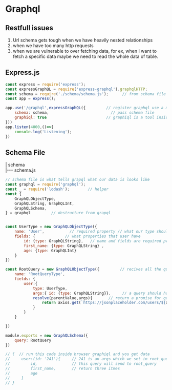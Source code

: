 # Graphql

## Restfull issues
1. Url  schema gets tough when we have heavily nested relationships
2. when we have too many http requests
3. when we are vulnerable to over fetching data, for ex, when I want to fetch a specific data maybe we need to read the whole data of table.


## Express.js
```js
const express = require('express');
const expressGraphQL = require('express-graphql').graphqlHTTP;
const schema = require('./schema/schema.js');      // from schema file
const app = express();

app.use('/graphql',expressGraphQL({         // register graphql use a middleware with a configuration
    schema: schema,                           // pass schema file
    graphiql: true                          // graphiql is a tool inside browser for testing
}))
app.listen(4000,()=>{
    console.log('Listening');
})
```

## Schema File

| schema\
|--- schema.js
```js
// schema file is what tells grapql what our data is looks like
const graphql = require('graphql');
const _ = require('lodash');        // helper
const {
    GraphQLObjectType,
    GraphQLString, GraphQLInt,
    GraphQLSchema,
} = graphql         // destructure from grapql


const UserType = new GraphQLObjectType({
    name: 'User',           // required property // what our type should be called
    fields: {             // what properties that user have
        id: {type: GraphQLString},   // name and fields are required properties
        first_name: {type: GraphQLString} ,
        age: {type: GraphQLInt}
    }
})

const RootQuery = new GraphQLObjectType({         // recives all the queries
    name: 'RootQueryType',
    fields: {
        user:{
            type: UserType,
            args:{ id: {type: GraphQLString}},     // a query should have at least one arg which is id
            resolve(parentValue,args){       // return a promise for getting actual data from db
                return axios.get(`https://jsonplaceholder.com/users/${args.id}`).then(res=>res.data)      // args.id comes from uesr query
            }
        }
    }

})

module.exports = new GraphQLSchema({
    query: RootQuery
})

// {  // run this code inside browser graphiql and you get data
//     user:(id: '241'){     // 241 is an args which we set in root_query  
//         id,               // this query will send to root_query 
//         first_name,       // return three itmes
//         age
//     }
// }
```
















